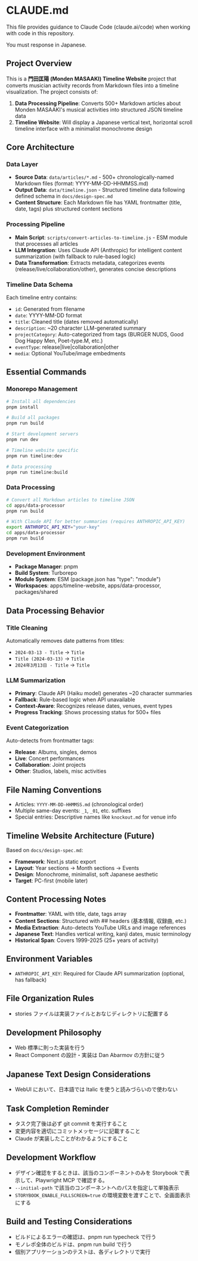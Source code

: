 # CLAUDE.md

This file provides guidance to Claude Code (claude.ai/code) when working with code in this repository.

You must response in Japanese.

## Project Overview

This is a **門田匡陽 (Monden MASAAKI) Timeline Website** project that converts musician activity records from Markdown files into a timeline visualization. The project consists of:

1. **Data Processing Pipeline**: Converts 500+ Markdown articles about Monden MASAAKI's musical activities into structured JSON timeline data
2. **Timeline Website**: Will display a Japanese vertical text, horizontal scroll timeline interface with a minimalist monochrome design

## Core Architecture

### Data Layer

- **Source Data**: `data/articles/*.md` - 500+ chronologically-named Markdown files (format: YYYY-MM-DD-HHMMSS.md)
- **Output Data**: `data/timeline.json` - Structured timeline data following defined schema in `docs/design-spec.md`
- **Content Structure**: Each Markdown file has YAML frontmatter (title, date, tags) plus structured content sections

### Processing Pipeline

- **Main Script**: `scripts/convert-articles-to-timeline.js` - ESM module that processes all articles
- **LLM Integration**: Uses Claude API (Anthropic) for intelligent content summarization (with fallback to rule-based logic)
- **Data Transformation**: Extracts metadata, categorizes events (release/live/collaboration/other), generates concise descriptions

### Timeline Data Schema

Each timeline entry contains:

- `id`: Generated from filename
- `date`: YYYY-MM-DD format
- `title`: Cleaned title (dates removed automatically)
- `description`: ~20 character LLM-generated summary
- `projectCategory`: Auto-categorized from tags (BURGER NUDS, Good Dog Happy Men, Poet-type.M, etc.)
- `eventType`: release|live|collaboration|other
- `media`: Optional YouTube/image embedments

## Essential Commands

### Monorepo Management

```bash
# Install all dependencies
pnpm install

# Build all packages
pnpm run build

# Start development servers
pnpm run dev

# Timeline website specific
pnpm run timeline:dev

# Data processing
pnpm run timeline:build
```

### Data Processing

```bash
# Convert all Markdown articles to timeline JSON
cd apps/data-processor
pnpm run build

# With Claude API for better summaries (requires ANTHROPIC_API_KEY)
export ANTHROPIC_API_KEY="your-key"
cd apps/data-processor
pnpm run build
```

### Development Environment

- **Package Manager**: pnpm
- **Build System**: Turborepo
- **Module System**: ESM (package.json has "type": "module")
- **Workspaces**: apps/timeline-website, apps/data-processor, packages/shared

## Data Processing Behavior

### Title Cleaning

Automatically removes date patterns from titles:

- `2024-03-13 - Title` → `Title`
- `Title (2024-03-13)` → `Title`
- `2024年3月13日 - Title` → `Title`

### LLM Summarization

- **Primary**: Claude API (Haiku model) generates ~20 character summaries
- **Fallback**: Rule-based logic when API unavailable
- **Context-Aware**: Recognizes release dates, venues, event types
- **Progress Tracking**: Shows processing status for 500+ files

### Event Categorization

Auto-detects from frontmatter tags:

- **Release**: Albums, singles, demos
- **Live**: Concert performances
- **Collaboration**: Joint projects
- **Other**: Studios, labels, misc activities

## File Naming Conventions

- Articles: `YYYY-MM-DD-HHMMSS.md` (chronological order)
- Multiple same-day events: `_1`, `_01`, etc. suffixes
- Special entries: Descriptive names like `knockout.md` for venue info

## Timeline Website Architecture (Future)

Based on `docs/design-spec.md`:

- **Framework**: Next.js static export
- **Layout**: Year sections → Month sections → Events
- **Design**: Monochrome, minimalist, soft Japanese aesthetic
- **Target**: PC-first (mobile later)

## Content Processing Notes

- **Frontmatter**: YAML with title, date, tags array
- **Content Sections**: Structured with ## headers (基本情報, 収録曲, etc.)
- **Media Extraction**: Auto-detects YouTube URLs and image references
- **Japanese Text**: Handles vertical writing, kanji dates, music terminology
- **Historical Span**: Covers 1999-2025 (25+ years of activity)

## Environment Variables

- `ANTHROPIC_API_KEY`: Required for Claude API summarization (optional, has fallback)

## File Organization Rules

- stories ファイルは実装ファイルとおなじディレクトリに配置する

## Development Philosophy

- Web 標準に則った実装を行う
- React Component の設計・実装は Dan Abarmov の方針に従う

## Japanese Text Design Considerations

- WebUI において、日本語では Italic を使うと読みづらいので使わない

## Task Completion Reminder

- タスク完了後は必ず git commit を実行すること
- 変更内容を適切にコミットメッセージに記載すること
- Claude が実装したことがわかるようにすること

## Development Workflow

- デザイン確認をするときは、該当のコンポーネントのみを Storybook で表示して、Playwright MCP で確認する。
- `--initial-path` で該当のコンポーネントへのパスを指定して単独表示
- `STORYBOOK_ENABLE_FULLSCREEN=true` の環境変数を渡すことで、全画面表示にする

## Build and Testing Considerations

- ビルドによるエラーの確認は、pnpm run typecheck で行う
- モノレポ全体のビルドは、pnpm run build で行う
- 個別アプリケーションのテストは、各ディレクトリで実行

